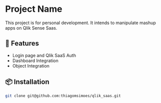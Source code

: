 # Project Name

This project is for personal development. It intends to manipulate mashup apps on Qlik Sense Saas. 

## 🚀 Features

- Login page and Qlik SaaS Auth
- Dashboard Integration
- Object Integration

## 📦 Installation

```bash
git clone git@github.com:thiagomsimoes/qlik_saas.git
